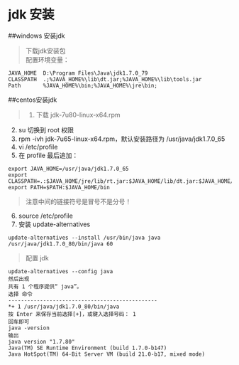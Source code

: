 # jdk 安装
##windows 安装jdk
>下载jdk安装包  
>配置环境变量：
~~~
JAVA_HOME  D:\Program Files\Java\jdk1.7.0_79
CLASSPATH  .;%JAVA_HOME%\lib\dt.jar;%JAVA_HOME%\lib\tools.jar
Path       %JAVA_HOME%\bin;%JAVA_HOME%\jre\bin;
~~~

##centos安装jdk
>1. 下载 jdk-7u80-linux-x64.rpm  
2. su 切换到 root 权限
3. rpm -ivh jdk-7u65-linux-x64.rpm，默认安装路径为 /usr/java/jdk1.7.0_65
4. vi /etc/profile
5. 在 profile 最后追加：
~~~
export JAVA_HOME=/usr/java/jdk1.7.0_65
export
CLASSPATH=.:$JAVA_HOME/jre/lib/rt.jar:$JAVA_HOME/lib/dt.jar:$JAVA_HOME/lib/tools.jar
export PATH=$PATH:$JAVA_HOME/bin
~~~
>注意中间的链接符号是冒号不是分号！   
6. source /etc/profile  
7. 安装 update-alternatives  
~~~
update-alternatives --install /usr/bin/java java /usr/java/jdk1.7.0_80/bin/java 60
~~~
>配置 jdk   
~~~
update-alternatives --config java
然后出现
共有 1 个程序提供“ java”。 
选择 命令
-----------------------------------------------
*+ 1 /usr/java/jdk1.7.0_80/bin/java
按 Enter 来保存当前选择[+]，或键入选择号码： 1
回车即可
java -version
输出
java version "1.7.80"
Java(TM) SE Runtime Environment (build 1.7.0-b147)
Java HotSpot(TM) 64-Bit Server VM (build 21.0-b17, mixed mode)

~~~